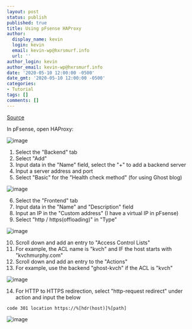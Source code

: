 ```yaml
---
layout: post
status: publish
published: true
title: Using pFsense HAProxy
author:
  display_name: kevin
  login: kevin
  email: kevin-wp@hxrsmurf.info
  url: ''
author_login: kevin
author_email: kevin-wp@hxrsmurf.info
date: '2020-05-10 12:00:00 -0500'
date_gmt: '2020-05-10 12:00:00 -0500'
categories:
- Tutorial
tags: []
comments: []
---
```


[Source](https://www.thawes.com/2018/01/configuring-pfsense-haproxy-http-https/)

In pFsense, open HAProxy:

![image](https://cdn.kvchmurphy.com/content/images/2020/05/image.png)

1. Select the "Backend" tab
2. Select "Add"
3. Input data in the "Name" field, select the "+" to add a backend server
4. Input a server address and port
5. Select "Basic" for the "Health check method" (for using Ghost blog)

![image](https://cdn.kvchmurphy.com/content/images/2020/05/image-2.png)

6. Select the "Frontend" tab
7. Input data in the "Name" and "Description" field
8. Input an IP in the "Custom address" (I have a virtual IP in pFsense)
9. Select "http / https(offloading)" in "Type"

![image](https://cdn.kvchmurphy.com/content/images/2020/05/image-3.png)

10. Scroll down and add an entry to "Access Control Lists"
11. For example, the ACL name is "kvch" and IF the host starts with "kvchmurphy.com"
12. Scroll down and add an entry to the "Actions"
13. For example, use the backend "ghost-kvch" if the ACL is "kvch"

![image](https://cdn.kvchmurphy.com/content/images/2020/05/image-4.png)

14. For HTTP to HTTPS redirection, select "http-request redirect" under action and input the below

```
code 301 location https://%[hdr(host)]%[path]
```

![image](https://cdn.kvchmurphy.com/content/images/2020/05/image-5.png)